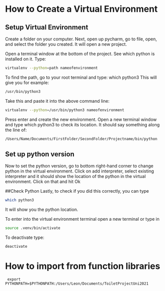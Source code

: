 # How to Create a Virtual Environment

## Setup Virtual Environment 

Create a folder on your computer. Next, open up pycharm, go to file, open, and select the folder you created. It will open a new project.

Open a terminal window at the bottom of the project. See which python is installed on it.
Type:
```bash
virtualenv --python=path nameofenvironment
```

 To find the path, go to your root terminal and type:
which python3
This will give you for example:
```bash
/usr/bin/python3
```
Take this and paste it into the above command line:
```bash
virtualenv --python=/usr/bin/python3 nameofenvironment
```

Press enter and create the new environment. Open a new terminal window and type which python3 to check its location. It should say something along the line of:
```bash
/Users/Name/Documents/FirstFolder/SecondFolder/Projectname/bin/python
```
## Set up python version
Now to set the python version, go to bottom right-hand corner to change python in the virtual environment. Click on add interpreter, select existing interpreter and it should show the location of the python in the virtual environment. Click on that and hit Ok

##Check Python
Lastly, to check if you did this correctly, you can type
```bash
which python3
```
It will show you the python location.

To enter into the virtual environment terminal open a new terminal or type in
```bash
source .venv/bin/activate
```
To deactivate type:
``` bash
deactivate
```

# How to import from function libraries

```
 export PYTHONPATH=$PYTHONPATH:/Users/Leon/Documents/ToiletProjectUni2021

```
